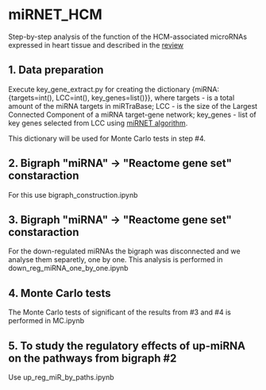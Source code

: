 # miRNET_HCM

Step-by-step analysis of the function of the HCM-associated microRNAs expressed in heart tissue and described in the [review](https://www.internationaljournalofcardiology.com/article/S0167-5273(20)34078-X/fulltext)

## 1. Data preparation

Execute key_gene_extract.py for creating the dictionary {miRNA: {targets=int(), LCC=int(), key_genes=list()}}, where targets - is a total amount of the miRNA targets in miRTraBase; LCC - is the size of the Largest Connected Component of a miRNA target-gene  network; key_genes - list of key genes selected from LCC using [miRNET algorithm](https://pubmed.ncbi.nlm.nih.gov/33352947/).

This dictionary will be used for Monte Carlo tests in step #4.

## 2. Bigraph "miRNA" -> "Reactome gene set" constaraction

For this use bigraph_construction.ipynb

## 3. Bigraph "miRNA" -> "Reactome gene set" constaraction

For the down-regulated miRNAs the bigraph was disconnected and we analyse them separetly, one by one.
This analysis is performed in down_reg_miRNA_one_by_one.ipynb

## 4. Monte Carlo tests

The Monte Carlo tests of significant of the results from #3 and #4 is performed in MC.ipynb

## 5. To study the regulatory effects of up-miRNA on the pathways from bigraph #2

Use up_reg_miR_by_paths.ipynb